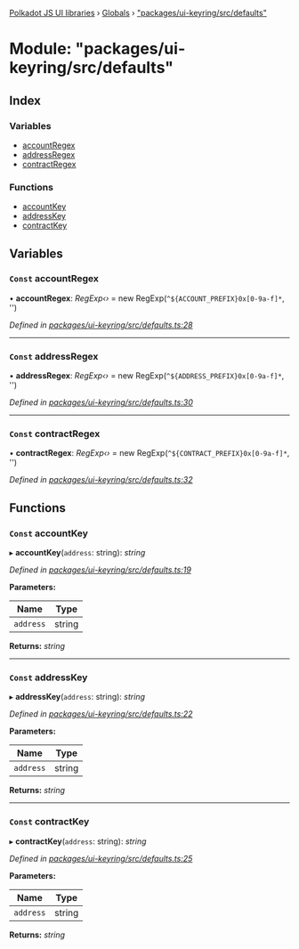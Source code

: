 [Polkadot JS UI libraries](../README.md) › [Globals](../globals.md) › ["packages/ui-keyring/src/defaults"](_packages_ui_keyring_src_defaults_.md)

# Module: "packages/ui-keyring/src/defaults"

## Index

### Variables

* [accountRegex](_packages_ui_keyring_src_defaults_.md#const-accountregex)
* [addressRegex](_packages_ui_keyring_src_defaults_.md#const-addressregex)
* [contractRegex](_packages_ui_keyring_src_defaults_.md#const-contractregex)

### Functions

* [accountKey](_packages_ui_keyring_src_defaults_.md#const-accountkey)
* [addressKey](_packages_ui_keyring_src_defaults_.md#const-addresskey)
* [contractKey](_packages_ui_keyring_src_defaults_.md#const-contractkey)

## Variables

### `Const` accountRegex

• **accountRegex**: *RegExp‹›* = new RegExp(`^${ACCOUNT_PREFIX}0x[0-9a-f]*`, '')

*Defined in [packages/ui-keyring/src/defaults.ts:28](https://github.com/polkadot-js/ui/blob/4126dff/packages/ui-keyring/src/defaults.ts#L28)*

___

### `Const` addressRegex

• **addressRegex**: *RegExp‹›* = new RegExp(`^${ADDRESS_PREFIX}0x[0-9a-f]*`, '')

*Defined in [packages/ui-keyring/src/defaults.ts:30](https://github.com/polkadot-js/ui/blob/4126dff/packages/ui-keyring/src/defaults.ts#L30)*

___

### `Const` contractRegex

• **contractRegex**: *RegExp‹›* = new RegExp(`^${CONTRACT_PREFIX}0x[0-9a-f]*`, '')

*Defined in [packages/ui-keyring/src/defaults.ts:32](https://github.com/polkadot-js/ui/blob/4126dff/packages/ui-keyring/src/defaults.ts#L32)*

## Functions

### `Const` accountKey

▸ **accountKey**(`address`: string): *string*

*Defined in [packages/ui-keyring/src/defaults.ts:19](https://github.com/polkadot-js/ui/blob/4126dff/packages/ui-keyring/src/defaults.ts#L19)*

**Parameters:**

Name | Type |
------ | ------ |
`address` | string |

**Returns:** *string*

___

### `Const` addressKey

▸ **addressKey**(`address`: string): *string*

*Defined in [packages/ui-keyring/src/defaults.ts:22](https://github.com/polkadot-js/ui/blob/4126dff/packages/ui-keyring/src/defaults.ts#L22)*

**Parameters:**

Name | Type |
------ | ------ |
`address` | string |

**Returns:** *string*

___

### `Const` contractKey

▸ **contractKey**(`address`: string): *string*

*Defined in [packages/ui-keyring/src/defaults.ts:25](https://github.com/polkadot-js/ui/blob/4126dff/packages/ui-keyring/src/defaults.ts#L25)*

**Parameters:**

Name | Type |
------ | ------ |
`address` | string |

**Returns:** *string*
